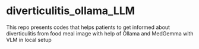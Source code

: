 # diverticulitis_ollama_LLM
This repo presents codes that helps patients to get informed about diverticulitis from food meal image with help of Ollama and MedGemma with VLM in local setup
